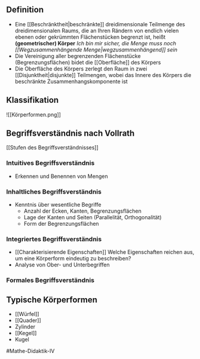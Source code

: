 ## Definition
- Eine [[Beschränktheit|beschränkte]] dreidimensionale Teilmenge des dreidimensionalen Raums, die an Ihren Rändern von endlich vielen ebenen oder gekrümmten Flächenstücken begrenzt ist, heißt **(geometrischer) Körper**
*Ich bin mir sicher, die Menge muss noch [[Wegzusammenhängende Menge|wegzusammenhängend]] sein*
- Die Vereinigung aller begrenzenden Flächenstücke (Begrenzungsflächen) bidet die [[Oberfläche]] des Körpers
- Die Oberfläche des Körpers zerlegt den Raum in zwei [[Disjunktheit|disjunkte]] Teilmengen, wobei das Innere des Körpers die beschränkte Zusammenhangskomponente ist

## Klassifikation
![[Körperformen.png]]

## Begriffsverständnis nach Vollrath
[[Stufen des Begriffsverständnisses]]
### Intuitives Begriffsverständnis
- Erkennen und Benennen von Mengen
### Inhaltliches Begriffsverständnis
- Kenntnis über wesentliche Begriffe 
	- Anzahl der Ecken, Kanten, Begrenzungsflächen
	- Lage der Kanten und Seiten (Parallelität, Orthogonalität)
	- Form der Begrenzungsflächen
### Integriertes Begriffsverständnis
- [[Charakterisierende Eigenschaften]]
Welche Eigenschaften reichen aus, um eine Körperform eindeutig zu beschreiben?
- Analyse von Ober- und Unterbegriffen


### Formales Begriffsverständnis

## Typische Körperformen
- [[Würfel]]
- [[Quader]]
- Zylinder
- [[Kegel]]
- Kugel


#Mathe-Didaktik-IV 